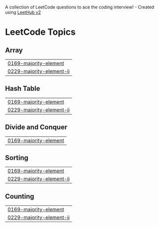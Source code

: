 A collection of LeetCode questions to ace the coding interview! - Created using [LeetHub v2](https://github.com/arunbhardwaj/LeetHub-2.0)
<!---LeetCode Topics Start-->
# LeetCode Topics
## Array
|  |
| ------- |
| [0169-majority-element](https://github.com/PriyaRevan/111-Days-DSA-CODER/tree/master/0169-majority-element) |
| [0229-majority-element-ii](https://github.com/PriyaRevan/111-Days-DSA-CODER/tree/master/0229-majority-element-ii) |
## Hash Table
|  |
| ------- |
| [0169-majority-element](https://github.com/PriyaRevan/111-Days-DSA-CODER/tree/master/0169-majority-element) |
| [0229-majority-element-ii](https://github.com/PriyaRevan/111-Days-DSA-CODER/tree/master/0229-majority-element-ii) |
## Divide and Conquer
|  |
| ------- |
| [0169-majority-element](https://github.com/PriyaRevan/111-Days-DSA-CODER/tree/master/0169-majority-element) |
## Sorting
|  |
| ------- |
| [0169-majority-element](https://github.com/PriyaRevan/111-Days-DSA-CODER/tree/master/0169-majority-element) |
| [0229-majority-element-ii](https://github.com/PriyaRevan/111-Days-DSA-CODER/tree/master/0229-majority-element-ii) |
## Counting
|  |
| ------- |
| [0169-majority-element](https://github.com/PriyaRevan/111-Days-DSA-CODER/tree/master/0169-majority-element) |
| [0229-majority-element-ii](https://github.com/PriyaRevan/111-Days-DSA-CODER/tree/master/0229-majority-element-ii) |
<!---LeetCode Topics End-->
